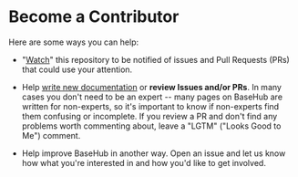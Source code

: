 # Become a Contributor

Here are some ways you can help:

* "[Watch](https://github.com/basefoss/basehub/subscription)" this repository
to be notified of issues and Pull Requests (PRs) that could use your attention.

* Help [write new documentation](https://basehub.org/) or **review Issues and/or
  PRs**. In many cases you don't need to be an expert -- many pages on BaseHub
are  written for non-experts, so it's important  to know if non-experts find
them confusing or incomplete. If you review a PR and don't find any problems
worth commenting about, leave a "LGTM" ("Looks Good to Me") comment.

* Help improve BaseHub in another way. Open an issue and let us know how what
you're interested in and how you'd like to get involved.
